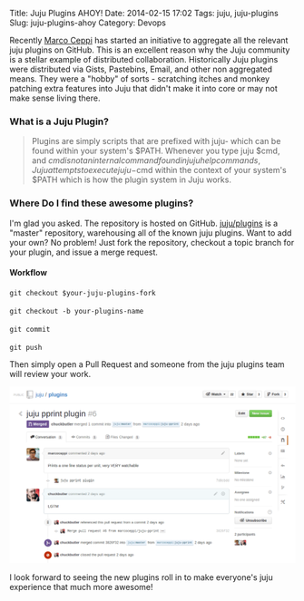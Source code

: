 Title: Juju Plugins AHOY!
Date: 2014-02-15 17:02
Tags: juju, juju-plugins
Slug: juju-plugins-ahoy
Category: Devops

Recently [Marco Ceppi](http://marcoceppi.com) has started an initiative to aggregate all the relevant juju plugins on GitHub. This is an excellent reason why the Juju community is a stellar example of distributed collaboration. Historically Juju plugins were distributed via Gists, Pastebins, Email, and other non aggregated means. They were a "hobby" of sorts - scratching itches and monkey patching extra features into Juju that didn't make it into core or may not make sense living there.

### What is a Juju Plugin?

> Plugins are simply scripts that are prefixed with juju- which can be found within your system's $PATH. Whenever you type juju $cmd, and $cmd is not an internal command found in juju help commands, Juju attempts to execute juju-$cmd within the context of your system's $PATH which is how the plugin system in Juju works.

### Where Do I find these awesome plugins?

I'm glad you asked. The repository is hosted on GitHub. [juju/plugins](https://github.com/juju/plugins) is a "master" repository, warehousing all of the known juju plugins.  Want to add your own? No problem! Just fork the repository, checkout a topic branch for your plugin, and issue a merge request.

#### Workflow
```
git checkout $your-juju-plugins-fork

git checkout -b your-plugins-name

git commit

git push
```

Then simply open a Pull Request and someone from the juju plugins team will review your work.

![](/images/2014/Feb/Selection_017.png)


I look forward to seeing the new plugins roll in to make everyone's juju experience that much more awesome!
